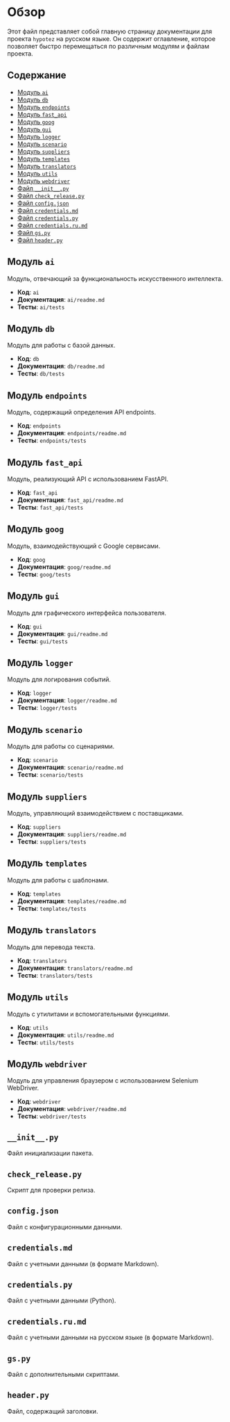 # Обзор

Этот файл представляет собой главную страницу документации для проекта `hypotez` на русском языке. Он содержит оглавление, которое позволяет быстро перемещаться по различным модулям и файлам проекта.

## Содержание

- [Модуль `ai`](#модуль-ai)
- [Модуль `db`](#модуль-db)
- [Модуль `endpoints`](#модуль-endpoints)
- [Модуль `fast_api`](#модуль-fast_api)
- [Модуль `goog`](#модуль-goog)
- [Модуль `gui`](#модуль-gui)
- [Модуль `logger`](#модуль-logger)
- [Модуль `scenario`](#модуль-scenario)
- [Модуль `suppliers`](#модуль-suppliers)
- [Модуль `templates`](#модуль-templates)
- [Модуль `translators`](#модуль-translators)
- [Модуль `utils`](#модуль-utils)
- [Модуль `webdriver`](#модуль-webdriver)
- [Файл `__init__.py`](#__init__.py)
- [Файл `check_release.py`](#check_release.py)
- [Файл `config.json`](#config.json)
- [Файл `credentials.md`](#credentials.md)
- [Файл `credentials.py`](#credentials.py)
- [Файл `credentials.ru.md`](#credentials.ru.md)
- [Файл `gs.py`](#gs.py)
- [Файл `header.py`](#header.py)

## Модуль `ai`

Модуль, отвечающий за функциональность искусственного интеллекта.

- **Код**: `ai`
- **Документация**: `ai/readme.md`
- **Тесты**: `ai/tests`

## Модуль `db`

Модуль для работы с базой данных.

- **Код**: `db`
- **Документация**: `db/readme.md`
- **Тесты**: `db/tests`

## Модуль `endpoints`

Модуль, содержащий определения API endpoints.

- **Код**: `endpoints`
- **Документация**: `endpoints/readme.md`
- **Тесты**: `endpoints/tests`

## Модуль `fast_api`

Модуль, реализующий API с использованием FastAPI.

- **Код**: `fast_api`
- **Документация**: `fast_api/readme.md`
- **Тесты**: `fast_api/tests`

## Модуль `goog`

Модуль, взаимодействующий с Google сервисами.

- **Код**: `goog`
- **Документация**: `goog/readme.md`
- **Тесты**: `goog/tests`

## Модуль `gui`

Модуль для графического интерфейса пользователя.

- **Код**: `gui`
- **Документация**: `gui/readme.md`
- **Тесты**: `gui/tests`

## Модуль `logger`

Модуль для логирования событий.

- **Код**: `logger`
- **Документация**: `logger/readme.md`
- **Тесты**: `logger/tests`

## Модуль `scenario`

Модуль для работы со сценариями.

- **Код**: `scenario`
- **Документация**: `scenario/readme.md`
- **Тесты**: `scenario/tests`

## Модуль `suppliers`

Модуль, управляющий взаимодействием с поставщиками.

- **Код**: `suppliers`
- **Документация**: `suppliers/readme.md`
- **Тесты**: `suppliers/tests`

## Модуль `templates`

Модуль для работы с шаблонами.

- **Код**: `templates`
- **Документация**: `templates/readme.md`
- **Тесты**: `templates/tests`

## Модуль `translators`

Модуль для перевода текста.

- **Код**: `translators`
- **Документация**: `translators/readme.md`
- **Тесты**: `translators/tests`

## Модуль `utils`

Модуль с утилитами и вспомогательными функциями.

- **Код**: `utils`
- **Документация**: `utils/readme.md`
- **Тесты**: `utils/tests`

## Модуль `webdriver`

Модуль для управления браузером с использованием Selenium WebDriver.

- **Код**: `webdriver`
- **Документация**: `webdriver/readme.md`
- **Тесты**: `webdriver/tests`

## `__init__.py`

Файл инициализации пакета.

## `check_release.py`

Скрипт для проверки релиза.

## `config.json`

Файл с конфигурационными данными.

## `credentials.md`

Файл с учетными данными (в формате Markdown).

## `credentials.py`

Файл с учетными данными (Python).

## `credentials.ru.md`

Файл с учетными данными на русском языке (в формате Markdown).

## `gs.py`

Файл с дополнительными скриптами.

## `header.py`

Файл, содержащий заголовки.